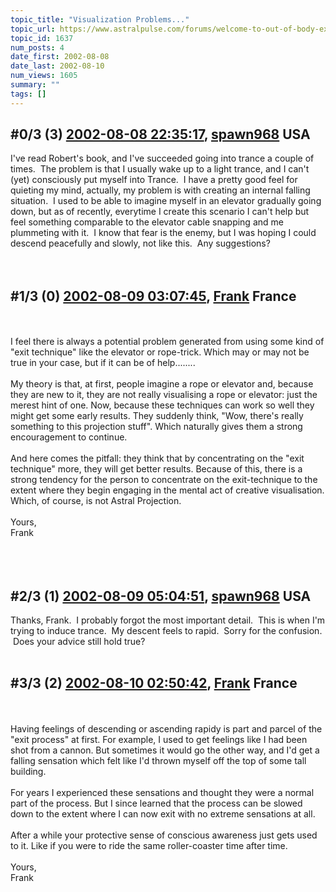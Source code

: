 ```yaml
---
topic_title: "Visualization Problems..."
topic_url: https://www.astralpulse.com/forums/welcome-to-out-of-body-experiences!/visualization-problems
topic_id: 1637
num_posts: 4
date_first: 2002-08-08
date_last: 2002-08-10
num_views: 1605
summary: ""
tags: []
---
```


## \#0/3 (3) [2002-08-08 22:35:17](https://www.astralpulse.com/forums/index.php?msg=117372), [spawn968](https://www.astralpulse.com/forums/profile/?u=504) USA ##
<section>
I've read Robert's book, and I've succeeded going into trance a couple of times.  The problem is that I usually wake up to a light trance, and I can't (yet) consciously put myself into Trance.  I have a pretty good feel for quieting my mind, actually, my problem is with creating an internal falling situation.  I used to be able to imagine myself in an elevator gradually going down, but as of recently, everytime I create this scenario I can't help but feel something comparable to the elevator cable snapping and me plummeting with it.  I know that fear is the enemy, but I was hoping I could descend peacefully and slowly, not like this.  Any suggestions?
<br>
<br>
<br>
</section>

## \#1/3 (0) [2002-08-09 03:07:45](https://www.astralpulse.com/forums/index.php?msg=10316), [Frank](https://www.astralpulse.com/forums/profile/?u=359) France ##
<section>
<br>
<br>
I feel there is always a potential problem generated from using some kind of "exit technique" like the elevator or rope-trick. Which may or may not be true in your case, but if it can be of help........
<br>
<br>
My theory is that, at first, people imagine a rope or elevator and, because they are new to it, they are not really visualising a rope or elevator: just the merest hint of one. Now, because these techniques can work so well they might get some early results. They suddenly think, "Wow, there's really something to this projection stuff". Which naturally gives them a strong encouragement to continue.
<br>
<br>
And here comes the pitfall: they think that by concentrating on the "exit technique" more, they will get better results. Because of this, there is a strong tendency for the person to concentrate on the exit-technique to the extent where they begin engaging in the mental act of creative visualisation. Which, of course, is not Astral Projection.
<br>
<br>
Yours,
<br>
Frank
<br>
<br>
<br>
<br>
</section>

## \#2/3 (1) [2002-08-09 05:04:51](https://www.astralpulse.com/forums/index.php?msg=10318), [spawn968](https://www.astralpulse.com/forums/profile/?u=504) USA ##
<section>
Thanks, Frank.  I probably forgot the most important detail.  This is when I'm trying to induce trance.  My descent feels to rapid.  Sorry for the confusion.  Does your advice still hold true?
<br>
<br>
</section>

## \#3/3 (2) [2002-08-10 02:50:42](https://www.astralpulse.com/forums/index.php?msg=10368), [Frank](https://www.astralpulse.com/forums/profile/?u=359) France ##
<section>
<br>
<br>
Having feelings of descending or ascending rapidy is part and parcel of the "exit process" at first. For example, I used to get feelings like I had been shot from a cannon. But sometimes it would go the other way, and I'd get a falling sensation which felt like I'd thrown myself off the top of some tall building.
<br>
<br>
For years I experienced these sensations and thought they were a normal part of the process. But I since learned that the process can be slowed down to the extent where I can now exit with no extreme sensations at all.
<br>
<br>
After a while your protective sense of conscious awareness just gets used to it. Like if you were to ride the same roller-coaster time after time.
<br>
<br>
Yours,
<br>
Frank
<br>
<br>
</section>